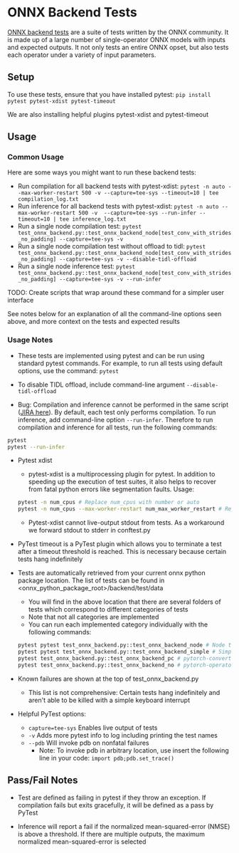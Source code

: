 # ONNX Backend Tests

[ONNX backend tests](https://github.com/onnx/onnx/blob/main/docs/OnnxBackendTest.md) are a suite of tests written by the ONNX community. It is made up of a large number of single-operator ONNX models with inputs and expected outputs. It not only tests an entire ONNX opset, but also tests each operator under a variety of input parameters. 

## Setup

To use these tests, ensure that you have installed pytest: `pip install pytest pytest-xdist pytest-timeout`

We are also installing helpful plugins pytest-xdist and pytest-timeout

## Usage

### Common Usage

Here are some ways you might want to run these backend tests: 

- Run compilation for all backend tests with pytest-xdist: `pytest -n auto --max-worker-restart 500 -v --capture=tee-sys --timeout=10 | tee compilation_log.txt`
- Run inference for all backend tests with pytest-xdist: `pytest -n auto --max-worker-restart 500 -v  --capture=tee-sys --run-infer --timeout=10 | tee inference_log.txt`
- Run a single node compilation test: `pytest test_onnx_backend.py::test_onnx_backend_node[test_conv_with_strides_no_padding] --capture=tee-sys -v`
- Run a single node compilation test without offload to tidl: `pytest test_onnx_backend.py::test_onnx_backend_node[test_conv_with_strides_no_padding] --capture=tee-sys -v --disable-tidl-offload`
- Run a single node inference test: `pytest test_onnx_backend.py::test_onnx_backend_node[test_conv_with_strides_no_padding] --capture=tee-sys -v --run-infer`

TODO: Create scripts that wrap around these command for a simpler user interface

See notes below for an explanation of all the command-line options seen above, and more context on the tests and expected results

### Usage Notes

- These tests are implemented using pytest and can be run using standard pytest commands. For example, to run all tests using default options, use the command: `pytest`

- To disable TIDL offload, include command-line argument `--disable-tidl-offload`

- Bug: Compilation and inference cannot be performed in the same script ([JIRA here](https://jira.itg.ti.com/browse/TIDL-3845)). By default, each test only performs compilation. To run inference, add command-line option `--run-infer`. Therefore to run compilation and inference for all tests, run the following commands:

```bash
pytest
pytest --run-infer
```

- Pytest xdist
    - pytest-xdist is a multiprocessing plugin for pytest. In addition to speeding up the execution of test suites, it also helps to recover from fatal python errors like segmentation faults. Usage:

    ```bash
    pytest -n num_cpus # Replace num_cpus with number or auto
    pytest -n num_cpus --max-worker-restart num_max_worker_restart # Replace num_max_worker_restart with number
    ```
    - Pytest-xdist cannot live-output stdout from tests. As a workaround we forward stdout to stderr in conftest.py

- PyTest timeout is a PyTest plugin which allows you to terminate a test after a timeout threshold is reached. This is necessary because certain tests hang indefinitely


- Tests are automatically retrieved from your current onnx python package location. The list of tests can be found in <onnx_python_package_root>/backend/test/data
    - You will find in the above location that there are several folders of tests which correspond to different categories of tests
    - Note that not all categories are implemented 
    - You can run each implemented category individually with the following commands:
    ```bash
    pytest pytest test_onnx_backend.py::test_onnx_backend_node # Node tests
    pytest pytest test_onnx_backend.py::test_onnx_backend_simple # Simple tests
    pytest test_onnx_backend.py::test_onnx_backend_pc # pytorch-converted
    pytest test_onnx_backend.py::test_onnx_backend_no # pytorch-operator
    ```

- Known failures are shown at the top of test_onnx_backend.py
    - This list is not comprehensive: Certain tests hang indefinitely and aren't able to be killed with a simple keyboard interrupt

- Helpful PyTest options: 
    - `capture=tee-sys` Enables live output of tests
    - `-v` Adds more pytest info to log including printing the test names
    - `--pdb` Will invoke pdb on nonfatal failures
        - Note: To invoke pdb in arbitrary location, use insert the following line in your code: `import pdb;pdb.set_trace()`


## Pass/Fail Notes

- Test are defined as failing in pytest if they throw an exception. If compilation fails but exits gracefully, it will be defined as a pass by PyTest

- Inference will report a fail if the normalized mean-squared-error (NMSE) is above a threshold. If there are multiple outputs, the maximum normalized mean-squared-error is selected




